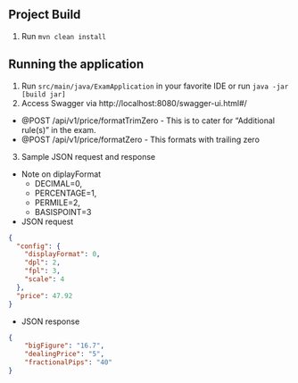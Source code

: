 ## Project Build
1. Run `mvn clean install`

## Running the application
1. Run `src/main/java/ExamApplication` in your favorite IDE
or run `java -jar [build jar]`
2. Access Swagger via http://localhost:8080/swagger-ui.html#/
- @POST /api/v1/price/formatTrimZero - This is to cater  for “Additional rule(s)” in the exam.
- @POST /api/v1/price/formatZero - This formats with trailing zero
3. Sample JSON request and response

- Note on diplayFormat
  - DECIMAL=0, 
  - PERCENTAGE=1, 
  - PERMILE=2, 
  - BASISPOINT=3
- JSON request
```json
{
  "config": {
    "displayFormat": 0, 
    "dpl": 2,
    "fpl": 3,
    "scale": 4
  },
  "price": 47.92
}
```
- JSON response
```json
{
  	"bigFigure": "16.7",
  	"dealingPrice": "5",
  	"fractionalPips": "40"
}
```
